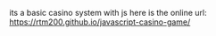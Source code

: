 its a basic casino system with js
here is the online url: https://rtm200.github.io/javascript-casino-game/
